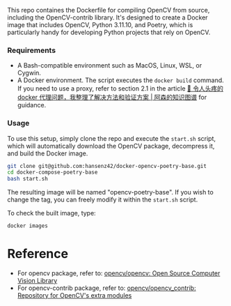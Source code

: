 This repo containes the Dockerfile for compiling OpenCV from source, including the OpenCV-contrib library. It's designed to create a Docker image that includes OpenCV, Python 3.11.10, and Poetry, which is particularly handy for developing Python projects that rely on OpenCV.

### Requirements

- A Bash-compatible environment such as MacOS, Linux, WSL, or Cygwin.
- A Docker environment. The script executes the `docker build` command. If you need to use a proxy, refer to section 2.1 in the article [🐳 令人头疼的 docker 代理问题，我整理了解决方法和验证方案 | 阿森的知识图谱](https://www.assen.top/blog/2024-10-12-docker-proxy) for guidance.

### Usage

To use this setup, simply clone the repo and execute the `start.sh` script, which will automatically download the OpenCV package, decompress it, and build the Docker image.

```bash
git clone git@github.com:hansenz42/docker-opencv-poetry-base.git
cd docker-compose-poetry-base
bash start.sh
```

The resulting image will be named "opencv-poetry-base". If you wish to change the tag, you can freely modify it within the `start.sh` script.

To check the built image, type:

```bash
docker images
```

# Reference

- For opencv package, refer to: [opencv/opencv: Open Source Computer Vision Library](https://github.com/opencv/opencv/)
- For opencv-contrib package, refer to: [opencv/opencv_contrib: Repository for OpenCV's extra modules](https://github.com/opencv/opencv_contrib)
